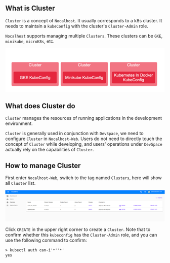 ## What is Cluster

`Cluster` is a concept of `Nocalhost`. It usually corresponds to a k8s cluster. It needs to maintain a `kubeConfig` with the cluster's `Cluster-Admin` role.

`Nocalhost` supports managing multiple `Clusters`. These clusters can be `GKE`, `minikube`, `microK8s`, etc.

![](../assets/images/concept/cluster.png)



## What does Cluster do

`Cluster` manages the resources of running applications in the development environment.

`Cluster` is generally used in conjunction with `DevSpace`, we need to configure `Cluster` in `Nocalhost-Web`. Users do not need to directly touch the concept of `Cluster` while developing, and users' operations under `DevSpace` actually rely on the capabilities of `Cluster`.



## How to manage Cluster

First enter `Nocalhost-Web`, switch to the tag named `Clusters`, here will show all `Cluster` list.

![](../assets/images/concept/cluster-list.png)



Click `CREATE` in the upper right corner to create a `Cluster`. Note that to confirm whether this `kubeconfig` has the `Cluster-Admin` role, and you can use the following command to confirm:

```
> kubectl auth can-i'*''*'
yes
```

